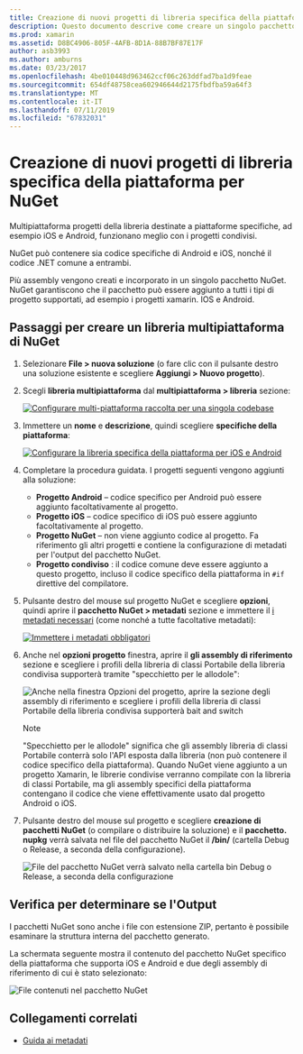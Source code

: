 ```yaml
---
title: Creazione di nuovi progetti di libreria specifica della piattaforma per NuGet
description: Questo documento descrive come creare un singolo pacchetto NuGet che contiene codice specifico della piattaforma per più piattaforme.
ms.prod: xamarin
ms.assetid: D8BC4906-805F-4AFB-8D1A-88B7BF87E17F
author: asb3993
ms.author: amburns
ms.date: 03/23/2017
ms.openlocfilehash: 4be010448d963462ccf06c263ddfad7ba1d9feae
ms.sourcegitcommit: 654df48758cea602946644d2175fbdfba59a64f3
ms.translationtype: MT
ms.contentlocale: it-IT
ms.lasthandoff: 07/11/2019
ms.locfileid: "67832031"
---
```

# <a name="creating-new-platform-specific-library-projects-for-nuget"></a>Creazione di nuovi progetti di libreria specifica della piattaforma per NuGet

Multipiattaforma progetti della libreria destinate a piattaforme specifiche, ad esempio iOS e Android, funzionano meglio con i progetti condivisi.

NuGet può contenere sia codice specifiche di Android e iOS, nonché il codice .NET comune a entrambi.

Più assembly vengono creati e incorporato in un singolo pacchetto NuGet. NuGet garantiscono che il pacchetto può essere aggiunto a tutti i tipi di progetto supportati, ad esempio i progetti xamarin. IOS e Android.

## <a name="steps-to-create-a-cross-platform-library-nuget"></a>Passaggi per creare un libreria multipiattaforma di NuGet

1. Selezionare **File > nuova soluzione** (o fare clic con il pulsante destro una soluzione esistente e scegliere **Aggiungi > Nuovo progetto**).

2. Scegli **libreria multipiattaforma** dal **multipiattaforma > libreria** sezione:

    [![](platform-specific-images/mulitplatform-library-sml.png "Configurare multi-piattaforma raccolta per una singola codebase")](platform-specific-images/multiplatform-library.png#lightbox)

3. Immettere un **nome** e **descrizione**, quindi scegliere **specifiche della piattaforma**:

    [![](platform-specific-images/specific-configure-sml.png "Configurare la libreria specifica della piattaforma per iOS e Android")](platform-specific-images/specific-configure.png#lightbox)

4. Completare la procedura guidata. I progetti seguenti vengono aggiunti alla soluzione:

    - **Progetto Android** – codice specifico per Android può essere aggiunto facoltativamente al progetto.
    - **Progetto iOS** – codice specifico di iOS può essere aggiunto facoltativamente al progetto.
    - **Progetto NuGet** – non viene aggiunto codice al progetto. Fa riferimento gli altri progetti e contiene la configurazione di metadati per l'output del pacchetto NuGet.
    - **Progetto condiviso** : il codice comune deve essere aggiunto a questo progetto, incluso il codice specifico della piattaforma in `#if` direttive del compilatore.

5. Pulsante destro del mouse sul progetto NuGet e scegliere **opzioni**, quindi aprire il **pacchetto NuGet > metadati** sezione e immettere il [i metadati necessari](~/cross-platform/app-fundamentals/nuget-multiplatform-libraries/metadata.md) (come nonché a tutte facoltative metadati):

    [![](platform-specific-images/specific-metadata-sml.png "Immettere i metadati obbligatori")](platform-specific-images/specific-metadata.png#lightbox)

6. Anche nel **opzioni progetto** finestra, aprire il **gli assembly di riferimento** sezione e scegliere i profili della libreria di classi Portabile della libreria condivisa supporterà tramite "specchietto per le allodole":

    ![](platform-specific-images/specific-reference-assemblies.png "Anche nella finestra Opzioni del progetto, aprire la sezione degli assembly di riferimento e scegliere i profili della libreria di classi Portabile della libreria condivisa supporterà bait and switch")

    > [!NOTE]
    > "Specchietto per le allodole" significa che gli assembly libreria di classi Portabile conterrà solo l'API esposta dalla libreria (non può contenere il codice specifico della piattaforma). Quando NuGet viene aggiunto a un progetto Xamarin, le librerie condivise verranno compilate con la libreria di classi Portabile, ma gli assembly specifici della piattaforma contengano il codice che viene effettivamente usato dal progetto Android o iOS.

7. Pulsante destro del mouse sul progetto e scegliere **creazione di pacchetti NuGet** (o compilare o distribuire la soluzione) e il **pacchetto. nupkg** verrà salvata nel file del pacchetto NuGet il **/bin/** (cartella Debug o Release, a seconda della configurazione).

    ![](platform-specific-images/create-nuget-package.png "File del pacchetto NuGet verrà salvato nella cartella bin Debug o Release, a seconda della configurazione")


## <a name="verifying-the-output"></a>Verifica per determinare se l'Output

I pacchetti NuGet sono anche i file con estensione ZIP, pertanto è possibile esaminare la struttura interna del pacchetto generato.

La schermata seguente mostra il contenuto del pacchetto NuGet specifico della piattaforma che supporta iOS e Android e due degli assembly di riferimento di cui è stato selezionato:

![](platform-specific-images/nuget-output.png "File contenuti nel pacchetto NuGet")


## <a name="related-links"></a>Collegamenti correlati

- [Guida ai metadati](~/cross-platform/app-fundamentals/nuget-multiplatform-libraries/metadata.md)
